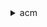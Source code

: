 <details>

<summary>
acm
</summary>

- <details><summary>add-tags-to-certificate</summary>

  * --certificate-arn
  * --tags
  * --cli-input-json
  * --cli-input-yaml
  * --generate-cli-skeleton


- <details><summary>delete-certificate</summary>

  * --certificate-arn
  * --cli-input-json
  * --cli-input-yaml
  * --generate-cli-skeleton


- <details><summary>describe-certificate</summary>

  * --certificate-arn
  * --cli-input-json
  * --cli-input-yaml
  * --generate-cli-skeleton


- <details><summary>export-certificate</summary>

  * --certificate-arn
  * --passphrase
  * --cli-input-json
  * --cli-input-yaml
  * --generate-cli-skeleton


- <details><summary>get-account-configuration</summary>

  * --cli-input-json
  * --cli-input-yaml
  * --generate-cli-skeleton


- <details><summary>get-certificate</summary>

  * --certificate-arn
  * --cli-input-json
  * --cli-input-yaml
  * --generate-cli-skeleton


- <details><summary>help</summary>

  * 


- <details><summary>import-certificate</summary>

  * --certificate-arn
  * --certificate
  * --private-key
  * --certificate-chain
  * --tags
  * --cli-input-json
  * --cli-input-yaml
  * --generate-cli-skeleton


- <details><summary>list-certificates</summary>

  * --certificate-statuses
  * --includes
  * --max-items
  * --cli-input-json
  * --cli-input-yaml
  * --starting-token
  * --page-size
  * --generate-cli-skeleton


- <details><summary>list-tags-for-certificate</summary>

  * --certificate-arn
  * --cli-input-json
  * --cli-input-yaml
  * --generate-cli-skeleton


- <details><summary>put-account-configuration</summary>

  * --expiry-events
  * --idempotency-token
  * --cli-input-json
  * --cli-input-yaml
  * --generate-cli-skeleton


- <details><summary>remove-tags-from-certificate</summary>

  * --certificate-arn
  * --tags
  * --cli-input-json
  * --cli-input-yaml
  * --generate-cli-skeleton


- <details><summary>renew-certificate</summary>

  * --certificate-arn
  * --cli-input-json
  * --cli-input-yaml
  * --generate-cli-skeleton


- <details><summary>request-certificate</summary>

  * --domain-name
  * --validation-method
  * --subject-alternative-names
  * --idempotency-token
  * --domain-validation-options
  * --options
  * --certificate-authority-arn
  * --tags
  * --cli-input-json
  * --cli-input-yaml
  * --generate-cli-skeleton


- <details><summary>resend-validation-email</summary>

  * --certificate-arn
  * --domain
  * --validation-domain
  * --cli-input-json
  * --cli-input-yaml
  * --generate-cli-skeleton


- <details><summary>update-certificate-options</summary>

  * --certificate-arn
  * --options
  * --cli-input-json
  * --cli-input-yaml
  * --generate-cli-skeleton


- <details><summary>wait</summary>

  * 


</details>

